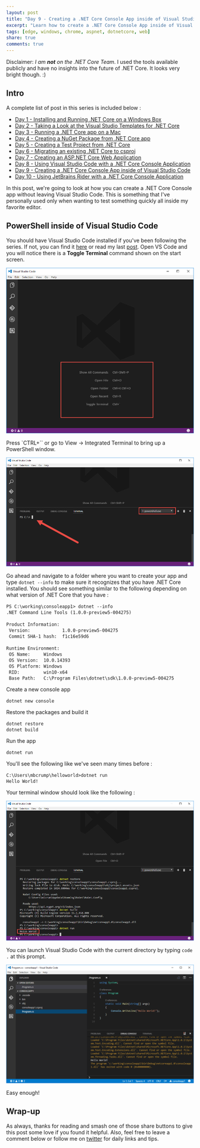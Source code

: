 ```yaml
---
layout: post
title: "Day 9 - Creating a .NET Core Console App inside of Visual Studio Code"
excerpt: "Learn how to create a .NET Core Console App inside of Visual Studio Code"
tags: [edge, windows, chrome, aspnet, dotnetcore, web]
share: true
comments: true
---
```


Disclaimer: *I am **not** on the .NET Core Team*. I used the tools available publicly and have no insights into the future of .NET Core. It looks very bright though. :)

## Intro

A complete list of post in this series is included below :

* [Day 1 - Installing and Running .NET Core on a Windows Box](http://michaelcrump.net/getting-started-with-aspnetcore/)
* [Day 2 - Taking a Look at the Visual Studio Templates for .NET Core](http://michaelcrump.net/part2-aspnetcore/)
* [Day 3 - Running a .NET Core app on a Mac](http://michaelcrump.net/part3-aspnetcore/)
* [Day 4 - Creating a NuGet Package from .NET Core app](http://michaelcrump.net/part4-aspnetcore/)
* [Day 5 - Creating a Test Project from .NET Core](http://michaelcrump.net/part5-aspnetcore/)
* [Day 6 - Migrating an existing .NET Core to csproj](http://michaelcrump.net/part6-aspnetcore/)
* [Day 7 - Creating an ASP.NET Core Web Application](http://michaelcrump.net/part7-aspnetcore/)
* [Day 8 - Using Visual Studio Code with a .NET Core Console Application](http://michaelcrump.net/part8-aspnetcore/)
* [Day 9 - Creating a .NET Core Console App inside of Visual Studio Code](http://michaelcrump.net/part9-aspnetcore/)
* [Day 10 - Using JetBrains Rider with a .NET Core Console Application](http://michaelcrump.net/part10-aspnetcore/)

In this post, we're going to look at how you can create a .NET Core Console app without leaving Visual Studio Code. This is something that I've personally used only when wanting to test something quickly all inside my favorite editor. 

## PowerShell inside of Visual Studio Code 

You should have Visual Studio Code installed if you've been following the series. If not, you can find it [here](https://code.visualstudio.com/) or read my last [post](http://michaelcrump.net/part8-aspnetcore/). Open VS Code and you will notice there is a **Toggle Terminal** command shown on the start screen. 

![image](/files/vscodecommands.png)

Press `CTRL+`` or go to View -> Integrated Terminal to bring up a PowerShell window. 

![image](/files/vscodepowershell.png)

Go ahead and navigate to a folder where you want to create your app and type `dotnet --info` to make sure it recognizes that you have .NET Core installed. You should see something similar to the following depending on what version of .NET Core that you have : 

	PS C:\working\consoleapp1> dotnet --info
	.NET Command Line Tools (1.0.0-preview5-004275)
	
	Product Information:
	 Version:            1.0.0-preview5-004275
	 Commit SHA-1 hash:  f1c16e59d6
	
	Runtime Environment:
	 OS Name:     Windows
	 OS Version:  10.0.14393
	 OS Platform: Windows
	 RID:         win10-x64
	 Base Path:   C:\Program Files\dotnet\sdk\1.0.0-preview5-004275

Create a new console app

	dotnet new console

Restore the packages and build it

	dotnet restore
	dotnet build 

Run the app 

	dotnet run

You'll see the following like we've seen many times before :

	C:\Users\mbcrump\helloworld>dotnet run
	Hello World!

Your terminal window should look like the following : 

![image](/files/vscoderunapp.png)

You can launch Visual Studio Code with the current directory by typing `code .` at this prompt. 

![image](/files/vscodescreen1.png)

Easy enough! 


## Wrap-up

As always, thanks for reading and smash one of those share buttons to give this post some love if you found it helpful. Also, feel free to leave a comment below or follow me on [twitter](http://twitter.com/mbcrump) for daily links and tips. 